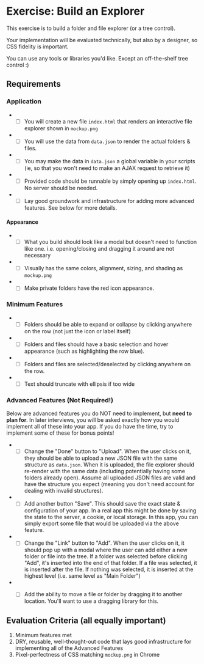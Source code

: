 # Exercise: Build an Explorer

This exercise is to build a folder and file explorer (or a tree control).

Your implementation will be evaluated technically, but also by a designer, so CSS fidelity is important.

You can use any tools or libraries you'd like. Except an off-the-shelf tree control :)

## Requirements

### Application
* - [ ] You will create a new file `index.html` that renders an interactive file explorer shown in `mockup.png`
* - [ ] You will use the data from `data.json` to render the actual folders & files.
* - [ ] You may make the data in `data.json` a global variable in your scripts (ie, so that you won't need to make an AJAX request to retrieve it)
* - [ ] Provided code should be runnable by simply opening up `index.html`. No server should be needed.
* - [ ] Lay good groundwork and infrastructure for adding more advanced features. See below for more details.

#### Appearance
* - [ ] What you build should look like a modal but doesn't need to function like one. i.e. opening/closing and dragging it around are not necessary
* - [ ] Visually has the same colors, alignment, sizing, and shading as `mockup.png`
* - [ ] Make private folders have the red icon appearance.

### Minimum Features
* - [ ] Folders should be able to expand or collapse by clicking anywhere on the row (not just the icon or label itself)
* - [ ] Folders and files should have a basic selection and hover appearance (such as highlighting the row blue).
* - [ ] Folders and files are selected/deselected by clicking anywhere on the row.
* - [ ] Text should truncate with ellipsis if too wide

### Advanced Features (Not Required!)
Below are advanced features you do NOT need to implement, but **need to plan for**. In later interviews,
you will be asked exactly how you would implement all of these into your app. If you do have the time, try to implement some of these for bonus points!

* - [ ] Change the "Done" button to "Upload". When the user clicks on it, they should be able to upload a new JSON file with the
 same structure as `data.json`. When it is uploaded, the file explorer should re-render with the same data (including potentially having
 some folders already open). Assume all uploaded JSON files are valid and have the structure you expect (meaning you don't need account for dealing with invalid structures).

* - [ ] Add another button "Save". This should save the exact state & configuration of your app. In a real app this might
be done by saving the state to the server, a cookie, or local storage. In this app, you can simply export some file that would be
uploaded via the above feature.

* - [ ] Change the "Link" button to "Add". When the user clicks on it, it should pop up with a modal where the user can add
either a new folder or file into the tree. If a folder was selected before clicking "Add", it's inserted into the end of that folder. If a file was selected,
it is inserted after the file. If nothing was selected, it is inserted at the highest level (i.e. same level as "Main Folder")

* - [ ] Add the ability to move a file or folder by dragging it to another location. You'll want to use a dragging library for this.


## Evaluation Criteria (all equally important)
1. Minimum features met
2. DRY, reusable, well-thought-out code that lays good infrastructure for implementing all of the Advanced Features
3. Pixel-perfectness of CSS matching `mockup.png` in Chrome
